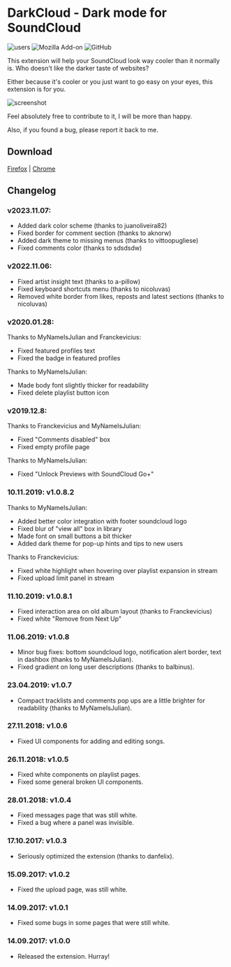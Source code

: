 # DarkCloud - Dark mode for SoundCloud
![users](https://img.shields.io/chrome-web-store/d/mjicdmidmifkppilbbcanmnljpffmfmh.svg?label=users) ![Mozilla Add-on](https://img.shields.io/amo/rating/darkcloud-original) ![GitHub](https://img.shields.io/github/license/iamdiogo/darkcloud)

This extension will help your SoundCloud look way cooler than it normally is.
Who doesn't like the darker taste of websites?

Either because it's cooler or you just want to go easy on your eyes, this extension is for you.

![screenshot](https://github.com/iamdiogo/DarkCloud/blob/master/images/screennew.png)

Feel absolutely free to contribute to it, I will be more than happy.

Also, if you found a bug, please report it back to me.

## Download
[Firefox](https://addons.mozilla.org/en-US/firefox/addon/darkcloud-original/) | [Chrome](https://chrome.google.com/webstore/detail/darkcloud/mjicdmidmifkppilbbcanmnljpffmfmh)

## Changelog

### v2023.11.07:
- Added dark color scheme (thanks to juanoliveira82)
- Fixed border for comment section (thanks to aknorw)
- Added dark theme to missing menus (thanks to vittoopugliese)
- Fixed comments color (thanks to sdsdsdw)

### v2022.11.06:
- Fixed artist insight text (thanks to a-pillow)
- Fixed keyboard shortcuts menu (thanks to nicoluvas)
- Removed white border from likes, reposts and latest sections (thanks to nicoluvas)

### v2020.01.28:
Thanks to MyNameIsJulian and Franckevicius:
- Fixed featured profiles text
- Fixed the badge in featured profiles

Thanks to MyNameIsJulian:
- Made body font slightly thicker for readability
- Fixed delete playlist button icon

### v2019.12.8:
Thanks to Franckevicius and MyNameIsJulian:
- Fixed "Comments disabled" box
- Fixed empty profile page

Thanks to MyNameIsJulian:
- Fixed "Unlock Previews with SoundCloud Go+"

### 10.11.2019: v1.0.8.2
Thanks to MyNameIsJulian:
- Added better color integration with footer soundcloud logo
- Fixed blur of "view all" box in library
- Made font on small buttons a bit thicker
- Added dark theme for pop-up hints and tips to new users

Thanks to Franckevicius:
- Fixed white highlight when hovering over playlist expansion in stream
- Fixed upload limit panel in stream

### 11.10.2019: v1.0.8.1
- Fixed interaction area on old album layout (thanks to Franckevicius)
- Fixed white "Remove from Next Up"

### 11.06.2019: v1.0.8
- Minor bug fixes: bottom soundcloud logo, notification alert border, text in dashbox (thanks to MyNameIsJulian).
- Fixed gradient on long user descriptions (thanks to balbinus).

### 23.04.2019: v1.0.7
- Compact tracklists and comments pop ups are a little brighter for readability (thanks to MyNameIsJulian).

### 27.11.2018: v1.0.6
- Fixed UI components for adding and editing songs.

### 26.11.2018: v1.0.5
- Fixed white components on playlist pages.
- Fixed some general broken UI components.

### 28.01.2018: v1.0.4
- Fixed messages page that was still white.
- Fixed a bug where a panel was invisible.

### 17.10.2017: v1.0.3
- Seriously optimized the extension (thanks to danfelix).

### 15.09.2017: v1.0.2
- Fixed the upload page, was still white.

### 14.09.2017: v1.0.1
- Fixed some bugs in some pages that were still white.

### 14.09.2017: v1.0.0
- Released the extension. Hurray!
